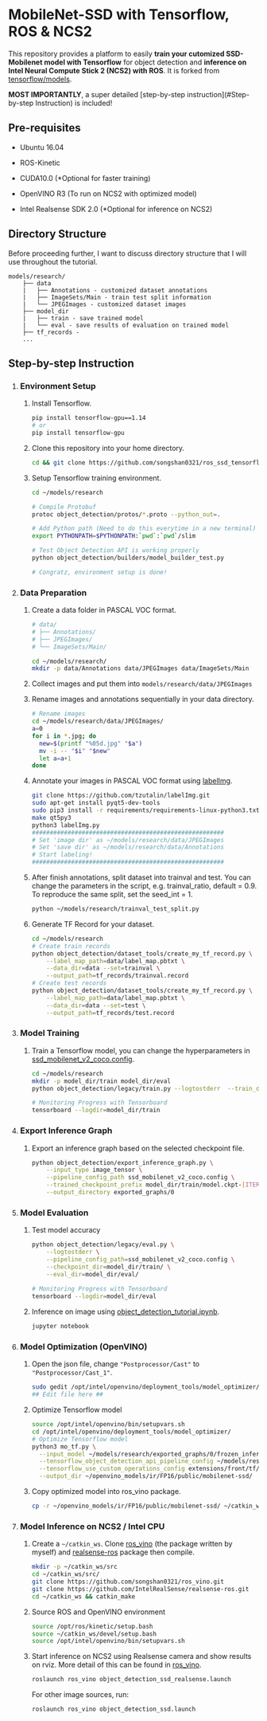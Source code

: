 # MobileNet-SSD with Tensorflow, ROS & NCS2

This repository provides a platform to easily **train your cutomized SSD-Mobilenet model with Tensorflow** for object detection and **inference on Intel Neural Compute Stick 2 (NCS2) with ROS**. It is forked from [tensorflow/models](https://github.com/tensorflow/models.git).

**MOST IMPORTANTLY**, a super detailed [step-by-step instruction](#Step-by-step Instruction) is included! 

## Pre-requisites

- Ubuntu 16.04
- ROS-Kinetic

- CUDA10.0 (*Optional for faster training)
- OpenVINO R3 (To run on NCS2 with optimized model)
- Intel Realsense SDK 2.0 (*Optional for inference on NCS2)

## Directory Structure

Before proceeding further, I want to discuss directory structure that I will use throughout the tutorial.

```
models/research/
    ├── data
    |   ├── Annotations - customized dataset annotations
    |   ├── ImageSets/Main - train test split information
    |   └── JPEGImages - customized dataset images
    ├── model_dir
    |   ├── train - save trained model
    |   └── eval - save results of evaluation on trained model
    ├── tf_records - 
    ...
```

## Step-by-step Instruction

1. ### Environment Setup

   1. Install Tensorflow.

      ```bash
      pip install tensorflow-gpu==1.14
      # or
      pip install tensorflow-gpu
      ```

   2. Clone this repository into your home directory.

      ```bash
      cd && git clone https://github.com/songshan0321/ros_ssd_tensorflow.git
      ```

   3. Setup Tensorflow training environment.

      ```bash
      cd ~/models/research
      
      # Compile Protobuf
      protoc object_detection/protos/*.proto --python_out=.
      
      # Add Python path (Need to do this everytime in a new terminal)
      export PYTHONPATH=$PYTHONPATH:`pwd`:`pwd`/slim
      
      # Test Object Detection API is working properly
      python object_detection/builders/model_builder_test.py
      
      # Congratz, environment setup is done! 
      ```

2. ### Data Preparation

   1. Create a data folder in PASCAL VOC format.

      ```bash
      # data/
      # ├── Annotations/
      # ├── JPEGImages/
      # └── ImageSets/Main/
      
      cd ~/models/research/
      mkdir -p data/Annotations data/JPEGImages data/ImageSets/Main
      ```

   2. Collect images and put them into `models/research/data/JPEGImages`

   3. Rename images and annotations sequentially in your data directory.

      ```bash
      # Rename images
      cd ~/models/research/data/JPEGImages/
      a=0
      for i in *.jpg; do
        new=$(printf "%05d.jpg" "$a")
        mv -i -- "$i" "$new"
        let a=a+1
      done
      ```

   4. Annotate your images in PASCAL VOC format using [labelImg](https://github.com/tzutalin/labelImg).

      ```bash
      git clone https://github.com/tzutalin/labelImg.git
      sudo apt-get install pyqt5-dev-tools
      sudo pip3 install -r requirements/requirements-linux-python3.txt
      make qt5py3
      python3 labelImg.py
      ######################################################
      # Set 'image dir' as ~/models/research/data/JPEGImages
      # Set 'save dir' as ~/models/research/data/Annotations
      # Start labeling! 
      ######################################################
      ```

   5. After finish annotations, split dataset into trainval and test. You can change the parameters in the script, e.g. trainval_ratio, default = 0.9. To reproduce the same split, set the seed_int = 1.

      ```bash
      python ~/models/research/trainval_test_split.py
      ```

   6. Generate TF Record for your dataset.

      ```bash
      cd ~/models/research
      # Create train records
      python object_detection/dataset_tools/create_my_tf_record.py \
          --label_map_path=data/label_map.pbtxt \
          --data_dir=data --set=trainval \
          --output_path=tf_records/trainval.record
      # Create test records
      python object_detection/dataset_tools/create_my_tf_record.py \
          --label_map_path=data/label_map.pbtxt \
          --data_dir=data --set=test \
          --output_path=tf_records/test.record
      ```

      

3. ### Model Training

   1. Train a Tensorflow model, you can change the hyperparameters in [ssd_mobilenet_v2_coco.config](ssd_mobilenet_v2_coco.config).

      ```bash
      cd ~/models/research
      mkdir -p model_dir/train model_dir/eval
      python object_detection/legacy/train.py --logtostderr  --train_dir=model_dir/train --pipeline_config_path=ssd_mobilenet_v2_coco.config
      
      # Monitoring Progress with Tensorboard
      tensorboard --logdir=model_dir/train
      ```

4. ### Export Inference Graph

   1. Export an inference graph based on the selected checkpoint file.

      ```bash
      python object_detection/export_inference_graph.py \
          --input_type image_tensor \
          --pipeline_config_path ssd_mobilenet_v2_coco.config \
          --trained_checkpoint_prefix model_dir/train/model.ckpt-[ITER-NUM] \
          --output_directory exported_graphs/0
      ```

5. ### Model Evaluation

   1. Test model accuracy

      ```bash
      python object_detection/legacy/eval.py \
          --logtostderr \
          --pipeline_config_path=ssd_mobilenet_v2_coco.config \
          --checkpoint_dir=model_dir/train/ \
          --eval_dir=model_dir/eval/
          
      # Monitoring Progress with Tensorboard
      tensorboard --logdir=model_dir/eval
      ```

   2. Inference on image using [object_detection_tutorial.ipynb](research/object_detection/object_detection_tutorial.ipynb).

      ```bash
      jupyter notebook
      ```

      

6. ### Model Optimization (OpenVINO)

   1. Open the json file, change `"Postprocessor/Cast"` to `"Postprocessor/Cast_1"`.

      ```bash
      sudo gedit /opt/intel/openvino/deployment_tools/model_optimizer/extensions/front/tf/ssd_support_api_v1.14.json
      ## Edit file here ##
      ```

   2. Optimize Tensorflow model

      ```bash
      source /opt/intel/openvino/bin/setupvars.sh
      cd /opt/intel/openvino/deployment_tools/model_optimizer/
      # Optimize Tensorflow model
      python3 mo_tf.py \
      	--input_model ~/models/research/exported_graphs/0/frozen_inference_graph.pb \
      	--tensorflow_object_detection_api_pipeline_config ~/models/research/exported_graphs/0/pipeline.config \
      	--tensorflow_use_custom_operations_config extensions/front/tf/ssd_support_api_v1.14.json \
      	--output_dir ~/openvino_models/ir/FP16/public/mobilenet-ssd/
      ```

   3. Copy optimized model into ros_vino package.

      ```bash
      cp -r ~/openvino_models/ir/FP16/public/mobilenet-ssd/ ~/catkin_ws/src/ros_vino/models/FP16/
      ```

7. ### Model Inference on NCS2 / Intel CPU

   1. Create a `~/catkin_ws`. Clone [ros_vino](https://github.com/songshan0321/ros_vino.git) (the package written by myself) and [realsense-ros](https://github.com/IntelRealSense/realsense-ros.git) package then compile.

      ```bash
      mkdir -p ~/catkin_ws/src
      cd ~/catkin_ws/src/
      git clone https://github.com/songshan0321/ros_vino.git
      git clone https://github.com/IntelRealSense/realsense-ros.git
      cd ~/catkin_ws && catkin_make
      ```

   2. Source ROS and OpenVINO environment

      ```bash
      source /opt/ros/kinetic/setup.bash
      source ~/catkin_ws/devel/setup.bash
      source /opt/intel/openvino/bin/setupvars.sh
      ```

   3. Start inference on NCS2 using Realsense camera and show results on rviz. More detail of this can be found in [ros_vino](https://github.com/songshan0321/ros_vino.git).

      ```bash
      roslaunch ros_vino object_detection_ssd_realsense.launch
      ```

      For other image sources, run:

      ```bash
      roslaunch ros_vino object_detection_ssd.launch
      ```

      